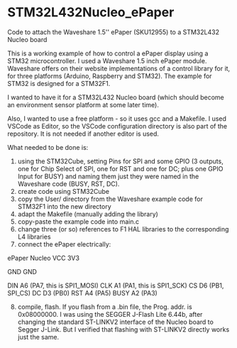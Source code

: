 # STM32L432Nucleo_ePaper
Code to attach the Waveshare 1.5'' ePaper (SKU12955) to a STM32L432 Nucleo board

This is a working example of how to control a ePaper display using a STM32 microcontroller.
I used a Waveshare 1.5 inch ePaper module. Waveshare offers on their website implementations
of a control library for it, for three platforms (Arduino, Raspberry and STM32). The example
for STM32 is designed for a STM32F1.

I wanted to have it for a STM32L432 Nucleo board (which should become an environment sensor
platform at some later time). 

Also, I wanted to use a free platform - so it uses gcc and a Makefile. I used VSCode as Editor,
so the VSCode configuration directory is also part of the repository. It is not needed if another
editor is used.

What needed to be done is:

1) using the STM32Cube, setting Pins for SPI and some GPIO (3 outputs, one for Chip Select of
SPI, one for RST and one for DC; plus one GPIO Input for BUSY) and naming them just they were
named in the Waveshare code (BUSY, RST, DC).
2) create code using STM32Cube
3) copy the User/ directory from the Waveshare example code for STM32F1 into the new directory
4) adapt the Makefile (manually adding the library)
5) copy-paste the example code into main.c
6) change three (or so) references to F1 HAL libraries to the corresponding L4 libraries
7) connect the ePaper electrically:

ePaper  Nucleo
VCC     3V3

GND     GND

DIN     A6  (PA7, this is SPI1_MOSI)
CLK     A1  (PA1, this is SPI1_SCK)
CS      D6  (PB1, SPI_CS)
DC      D3  (PB0)
RST     A4  (PA5)
BUSY    A2  (PA3)

8) compile, flash. If you flash from a .bin file, the Prog. addr. is 0x08000000. I was using
the SEGGER J-Flash Lite 6.44b, after changing the standard ST-LINKV2 interface of the Nucleo
board to Segger J-Link. But I verified that flashing with ST-LINKV2 directly works just the same.
